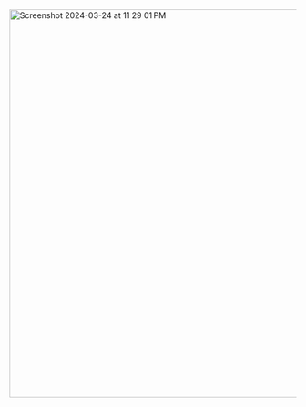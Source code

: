 <img width="682" alt="Screenshot 2024-03-24 at 11 29 01 PM" src="https://github.com/Ivysfiles/Resume/assets/159372751/d7573607-0326-4bee-9a61-92630bce38ff">
